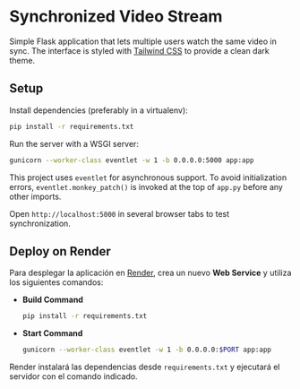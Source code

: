 # Synchronized Video Stream

Simple Flask application that lets multiple users watch the same video in sync.
The interface is styled with [Tailwind CSS](https://tailwindcss.com) to provide
a clean dark theme.

## Setup

Install dependencies (preferably in a virtualenv):

```bash
pip install -r requirements.txt
```

Run the server with a WSGI server:

```bash
gunicorn --worker-class eventlet -w 1 -b 0.0.0.0:5000 app:app
```

This project uses `eventlet` for asynchronous support. To avoid initialization
errors, `eventlet.monkey_patch()` is invoked at the top of `app.py` before any
other imports.

Open `http://localhost:5000` in several browser tabs to test synchronization.

## Deploy on Render

Para desplegar la aplicación en [Render](https://render.com), crea un nuevo
**Web Service** y utiliza los siguientes comandos:

- **Build Command**
  ```bash
  pip install -r requirements.txt
  ```
- **Start Command**
  ```bash
  gunicorn --worker-class eventlet -w 1 -b 0.0.0.0:$PORT app:app
  ```

Render instalará las dependencias desde `requirements.txt` y ejecutará el
servidor con el comando indicado.
